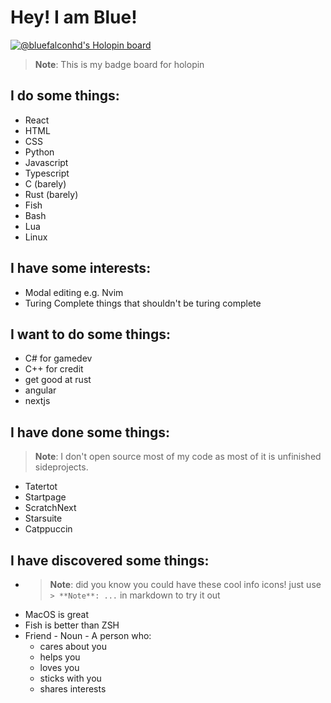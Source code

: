 # Hey! I am Blue!

[![@bluefalconhd's Holopin board](https://holopin.me/bluefalconhd)](https://holopin.io/@bluefalconhd)
> **Note**: This is my badge board for holopin

## I do some things:
- React 
- HTML
- CSS
- Python
- Javascript
- Typescript
- C (barely)
- Rust (barely)
- Fish
- Bash
- Lua
- Linux
## I have some interests:
- Modal editing e.g. Nvim
- Turing Complete things that shouldn't be turing complete
## I want to do some things:
- C# for gamedev
- C++ for credit
- get good at rust
- angular
- nextjs
## I have done some things:
> **Note**: I don't open source most of my code as most of it is unfinished sideprojects.
- Tatertot
- Startpage
- ScratchNext
- Starsuite
- Catppuccin


## I have discovered some things:
- > **Note**: did you know you could have these cool info icons! just use `> **Note**: ...` in markdown to try it out
- MacOS is great
- Fish is better than ZSH
- Friend - Noun -
  A person who:
  - cares about you
  - helps you
  - loves you
  - sticks with you
  - shares interests
